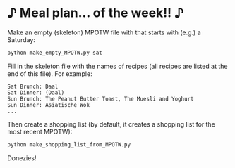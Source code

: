 # ♪ Meal plan... of the week!! ♪

Make an empty (skeleton) MPOTW file with that starts with (e.g.) a Saturday:
``` sh
python make_empty_MPOTW.py sat
```
Fill in the skeleton file with the names of recipes (all recipes are listed at the end of this file).
For example:
```
Sat Brunch: Daal
Sat Dinner: (Daal)
Sun Brunch: The Peanut Butter Toast, The Muesli and Yoghurt
Sun Dinner: Asiatische Wok
...
```
Then create a shopping list (by default, it creates a shopping list for the most recent MPOTW):
``` sh
python make_shopping_list_from_MPOTW.py
```

Donezies!

